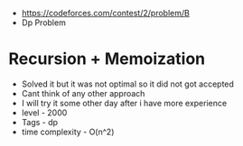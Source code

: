 * https://codeforces.com/contest/2/problem/B
* Dp Problem
# Recursion + Memoization
* Solved it but it was not optimal so it did not got accepted
* Cant think of any other approach
* I will try it some other day after i have more experience
* level - 2000
* Tags - dp
* time complexity - O(n^2)

